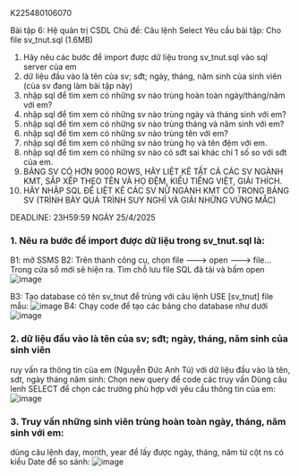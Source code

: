 K225480106070 

Bài tập 6: Hệ quản trị CSDL
Chủ đề: Câu lệnh Select
Yêu cầu bài tập: 
Cho file sv_tnut.sql (1.6MB)
1. Hãy nêu các bước để import được dữ liệu trong sv_tnut.sql vào sql server của em
2. dữ liệu đầu vào là tên của sv; sđt; ngày, tháng, năm sinh của sinh viên (của sv đang làm bài tập này)
3. nhập sql để tìm xem có những sv nào trùng hoàn toàn ngày/tháng/năm với em?
4. nhập sql để tìm xem có những sv nào trùng ngày và tháng sinh với em?
5. nhập sql để tìm xem có những sv nào trùng tháng và năm sinh với em?
6. nhập sql để tìm xem có những sv nào trùng tên với em?
7. nhập sql để tìm xem có những sv nào trùng họ và tên đệm với em.
8. nhập sql để tìm xem có những sv nào có sđt sai khác chỉ 1 số so với sđt của em.
9. BẢNG SV CÓ HƠN 9000 ROWS, HÃY LIỆT KÊ TẤT CẢ CÁC SV NGÀNH KMT, SẮP XẾP THEO TÊN VÀ HỌ ĐỆM, KIỂU TIẾNG  VIỆT, GIẢI THÍCH.
10. HÃY NHẬP SQL ĐỂ LIỆT KÊ CÁC SV NỮ NGÀNH KMT CÓ TRONG BẢNG SV (TRÌNH BÀY QUÁ TRÌNH SUY NGHĨ VÀ GIẢI NHỮNG VỨNG MẮC)

DEADLINE: 23H59:59 NGÀY 25/4/2025


### 1. Nêu ra bước để import được dữ liệu trong sv_tnut.sql là:
B1: mở SSMS
B2: Trên thanh công cụ, chọn file ---> open ---> file... Trong cửa sổ mới sẽ hiện ra. Tìm chỗ lưu file SQL đã tải và bấm open
![image](https://github.com/user-attachments/assets/68ce898b-dc41-43b4-a557-735199292558)

B3: Tạo database có tên sv_tnut để trùng với câu lệnh USE [sv_tnut] file mẫu:
![image](https://github.com/user-attachments/assets/90a32fec-82a0-4857-aac8-d7d74eb64f26)
B4: Chạy code để tạo các bảng cho database như dưới
![image](https://github.com/user-attachments/assets/cb77bf11-7a17-41ae-a8d8-22f43588f496)

### 2. dữ liệu đầu vào là tên của sv; sđt; ngày, tháng, năm sinh của sinh viên
ruy vấn ra thông tin của em (Nguyễn Đức Anh Tú) với dữ liệu đầu vào là tên, sdt, ngày tháng năm sinh:
Chọn new query để code các truy vấn
Dùng câu lenh SELECT để chọn các trường phù hợp với yêu cầu thông tin của em:
![image](https://github.com/user-attachments/assets/5c5bbd2f-f8bf-4937-9590-c25bb893e7a6)

### 3. Truy vấn những sinh viên trùng hoàn toàn ngày, tháng, năm sinh với em:
dùng câu lệnh day, month, year để lấy được ngày, tháng, năm từ cột ns có kiểu Date để so sánh:
![image](https://github.com/user-attachments/assets/4fe3568c-4367-469a-848e-6e9dad4553d5)











